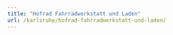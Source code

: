```yaml
---
title: "Hofrad Fahrradwerkstatt und Laden"
url: /karlsruhe/hofrad-fahrradwerkstatt-und-laden/
---
```

